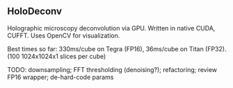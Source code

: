 ## HoloDeconv

Holographic microscopy deconvolution via GPU. Written in native CUDA, CUFFT. Uses OpenCV for visualization.

Best times so far: 330ms/cube on Tegra (FP16), 36ms/cube on Titan (FP32). (100 1024x1024x1 slices per cube)

TODO: downsampling; FFT thresholding (denoising?); refactoring; review FP16 wrapper; de-hard-code params